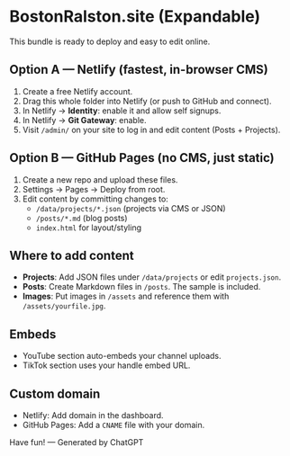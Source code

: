 
# BostonRalston.site (Expandable)
This bundle is ready to deploy and easy to edit online.

## Option A — Netlify (fastest, in-browser CMS)
1. Create a free Netlify account.
2. Drag this whole folder into Netlify (or push to GitHub and connect).
3. In Netlify -> **Identity**: enable it and allow self signups.
4. In Netlify -> **Git Gateway**: enable.
5. Visit `/admin/` on your site to log in and edit content (Posts + Projects).

## Option B — GitHub Pages (no CMS, just static)
1. Create a new repo and upload these files.
2. Settings -> Pages -> Deploy from root.
3. Edit content by committing changes to:
   - `/data/projects/*.json` (projects via CMS or JSON)
   - `/posts/*.md` (blog posts)
   - `index.html` for layout/styling

## Where to add content
- **Projects**: Add JSON files under `/data/projects` or edit `projects.json`.
- **Posts**: Create Markdown files in `/posts`. The sample is included.
- **Images**: Put images in `/assets` and reference them with `/assets/yourfile.jpg`.

## Embeds
- YouTube section auto-embeds your channel uploads.
- TikTok section uses your handle embed URL.

## Custom domain
- Netlify: Add domain in the dashboard.
- GitHub Pages: Add a `CNAME` file with your domain.

Have fun! — Generated by ChatGPT
